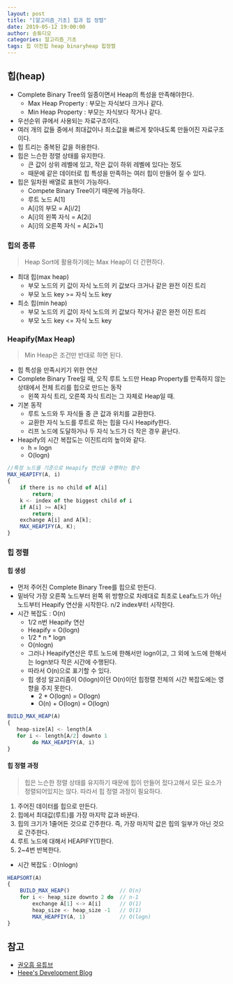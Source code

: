 ```yaml
---
layout: post
title: "[알고리즘_기초] 힙과 힙 정렬"
date: 2019-05-12 19:00:00
author: 송튜디오
categories: 알고리즘_기초
tags: 힙 이진힙 heap binaryheap 힙정렬
---
```


## 힙(heap)

- Complete Binary Tree의 일종이면서 Heap의 특성을 만족해야한다.
  - Max Heap Property : 부모는 자식보다 크거나 같다.
  - Min Heap Property : 부모는 자식보다 작거나 같다.
- 우선순위 큐에서 사용되는 자료구조이다.
- 여러 개의 값들 중에서 최대값이나 최소값을 빠르게 찾아내도록 만들어진 자료구조이다.
- 힙 트리는 중복된 값을 허용한다.
- 힙은 느슨한 정렬 상태를 유지한다.
  - 큰 값이 상위 레벨에 있고, 작은 값이 하위 레벨에 있다는 정도
  - 때문에 같은 데이터로 힙 특성을 만족하는 여러 힙이 만들어 질 수 있다.
- 힙은 일차원 배열로 표현이 가능하다.
  - Compete Binary Tree이기 때문에 가능하다.
  - 루트 노드 A[1]
  - A[i]의 부모 = A[i/2]
  - A[i]의 왼쪽 자식 = A[2i]
  - A[i]의 오른쪽 자식 = A[2i+1]

### 힙의 종류

> Heap Sort에 활용하기에는 Max Heap이 더 간편하다.

- 최대 힙(max heap)
  - 부모 노드의 키 값이 자식 노드의 키 값보다 크거나 같은 완전 이진 트리
  - 부모 노드 key >= 자식 노드 key
- 최소 힙(min heap)
  - 부모 노드의 키 값이 자식 노드의 키 값보다 작거나 같은 완전 이진 트리
  - 부모 노드 key <= 자식 노드 key

### Heapify(Max Heap)

> Min Heap은 조건만 반대로 하면 된다.

- 힙 특성을 만족시키기 위한 연산
- Complete Binary Tree일 때, 오직 루트 노드만 Heap Property를 만족하지 않는 상태에서 전체 트리를 힙으로 만드는 동작
  - 왼쪽 자식 트리, 오른쪽 자식 트리는 그 자체로 Heap일 때.
- 기본 동작
  - 루트 노드와 두 자식들 중 큰 값과 위치를 교환한다.
  - 교환한 자식 노드를 루트로 하는 힙을 다시 Heapify한다.
  - 리프 노드에 도달하거나 두 자식 노드가 더 작은 경우 끝난다.
- Heapify의 시간 복잡도는 이진트리의 높이와 같다.
  - h = logn
  - O(logn)

```js
//특정 노드를 기준으로 Heapify 연산을 수행하는 함수
MAX_HEAPIFY(A, i)
{
    if there is no child of A[i]
        return;
    k <- index of the biggest child of i
    if A[i] >= A[k]
        return;
    exchange A[i] and A[k];
    MAX_HEAPIFY(A, K);
}
```

### 힙 정렬

#### 힙 생성

- 먼저 주어진 Complete Binary Tree를 힙으로 만든다.
- 밑바닥 가장 오른쪽 노드부터 왼쪽 위 방향으로 차례대로 최초로 Leaf노드가 아닌 노드부터 Heapify 연산을 시작한다. n/2 index부터 시작한다.
- 시간 복잡도 : O(n)
  - 1/2 n번 Heapify 연산
  - Heapify = O(logn)
  - 1/2 \* n \* logn
  - O(nlogn)
  - 그러나 Heapify연산은 루트 노드에 한해서만 logn이고, 그 외에 노드에 한해서는 logn보다 작은 시간에 수행된다.
  - 따라서 O(n)으로 표기할 수 있다.
  - 힙 생성 알고리즘이 O(logn)이던 O(n)이던 힙정렬 전체의 시간 복잡도에는 영향을 주지 못한다.
    - 2 \* O(logn) = O(logn)
    - O(n) + O(logn) = O(logn)

```js
BUILD_MAX_HEAP(A)
{
   heap-size[A] <- length[A
   for i <- length[A/2] downto 1
        do MAX_HEAPIFY(A, i)
}
```

#### 힙 정렬 과정

> 힙은 느슨한 정렬 상태를 유지하기 때문에 힙이 만들어 젔다고해서 모든 요소가 정렬되어있지는 않다. 따라서 힙 정렬 과정이 필요하다.

1. 주어진 데이터를 힙으로 만든다.
2. 힙에서 최대값(루트)를 가장 마지막 값과 바꾼다.
3. 힙의 크기가 1줄어든 것으로 간주한다. 즉, 가장 마지막 값은 힙의 일부가 아닌 것으로 간주한다.
4. 루트 노드에 대해서 HEAPIFY(1)한다.
5. 2~4번 반복한다.

- 시간 복잡도 : O(nlogn)

```js
HEAPSORT(A)
{
    BUILD_MAX_HEAP()                // O(n)
    for i <- heap_size downto 2 do  // n-1
        exchange A[1] <-> A[i]      // O(1)
        heap_size <- heap_size -1   // O(1)
        MAX_HEAPFIY(A, 1)           // O(logn)
}
```

## 참고

- [권오흠 유튜브](https://www.youtube.com/watch?v=ihyg2OR8IR0&list=PL52K_8WQO5oUuH06MLOrah4h05TZ4n38l&index=13&t=0s)
- [Heee's Development Blog](https://gmlwjd9405.github.io/)
